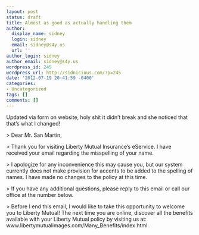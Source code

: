 ```yaml
---
layout: post
status: draft
title: Almost as good as actually handling them
author:
  display_name: sidney
  login: sidney
  email: sidney@s4y.us
  url: ''
author_login: sidney
author_email: sidney@s4y.us
wordpress_id: 245
wordpress_url: http://sidnicious.com/?p=245
date: '2012-07-19 20:41:59 -0400'
categories:
- Uncategorized
tags: []
comments: []
---
```

<p>Updated via form on website, holy shit it didn&rsquo;t break and she noticed that that&rsquo;s what I changed!</p>
<p>> Dear Mr. San Martin,</p>
<p>> Thank you for visiting Liberty Mutual Insurance&rsquo;s eService.  I have received your email regarding the misspelling of your name.</p>
<p>> I apologize for any inconvenience this may cause you, but our system currently does not make provision for accents to be added to the spelling of names.  I have made no changes to the policy at this time.</p>
<p>> If you have any additional questions, please reply to this email or call our office at the number below.</p>
<p>> Before I end this email, I would like to take this opportunity to welcome you to Liberty Mutual! The next time you are online, discover all the benefits available with your Liberty Mutual policy by visiting us at: www.libertymutualimages.com&#47;Many_Benefits&#47;index.html.</p>
